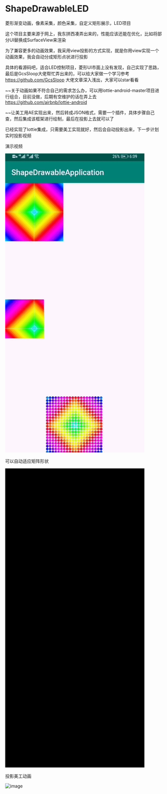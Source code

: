 # ShapeDrawableLED

菱形渐变动画，像素采集，颜色采集，自定义矩形展示，LED项目

这个项目主要来源于网上，我东拼西凑弄出来的，性能应该还能在优化，比如将部分UI替换成SurfaceView来渲染

为了兼容更多的动画效果，我采用view投影的方式实现，就是你用view实现一个动画效果，我会自动分成矩形点状进行投影

具体的看源码吧，适合LED控制项目，菱形UI市面上没有发现，自己实现了思路，最后是GcsSloop大佬帮忙弄出来的，可以给大家做一个学习参考
https://github.com/GcsSloop
大佬文章深入浅出，大家可以star看看


~~关于动画如果不符合自己的需求怎么办，可以用lottie-android-master项目进行组合，目前没做，后期有空维护的话在弄上去
https://github.com/airbnb/lottie-android

~~让美工用AE实现出来，然后转成JSON格式，需要一个插件，具体步骤自己查，然后集成该框架进行绘制，最后在投影上去就可以了

已经实现了lottie集成，只需要美工实现就好，然后会自动投影出来，下一步计划实时投影视频

演示视频


![image](https://github.com/TsaiYongChuan/ShapeDrawableApplication/blob/master/ezgif.com-optimize.gif)


可以自动适应矩阵形状


![image](https://github.com/TsaiYongChuan/ShapeDrawableApplication/blob/master/ezgif.com-video-to-gif.gif)


投影美工动画


![image](https://github.com/TsaiYongChuan/ShapeDrawableLED/blob/master/gifhome_448x960_3s.gif)

